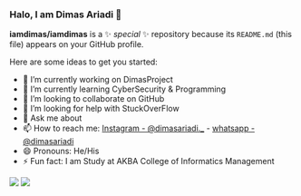 ### Halo, I am Dimas Ariadi 👋


**iamdimas/iamdimas** is a ✨ _special_ ✨ repository because its `README.md` (this file) appears on your GitHub profile.

Here are some ideas to get you started:

- 🔭 I’m currently working on DimasProject
- 🌱 I’m currently learning CyberSecurity & Programming
- 👯 I’m looking to collaborate on GitHub
- 🤔 I’m looking for help with StuckOverFlow
- 💬 Ask me about 
- 📫 How to reach me: [Instagram - @dimasariadi._](https://instagram.com/dimasariadi._) - [whatsapp - @dimasariadi](https://wa.me/6285161604085)
- 😄 Pronouns: He/His 
- ⚡ Fun fact: I am Study at AKBA College of Informatics Management





<img src="https://github-readme-stats.vercel.app/api?username=iamdimas&show_icons=true&theme=radical">
<img src="https://github-readme-stats.vercel.app/api/top-langs/?username=iamdimas&layout=compact">
